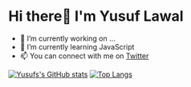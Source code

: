# Hi there👋 I'm Yusuf Lawal
- 🔭 I’m currently working on ...
- 🌱 I’m currently learning JavaScript
- 📫 You can connect with me on [Twitter](https://twitter.com/yusuf_Designs)


[![Yusufs's GitHub stats](https://github-readme-stats.vercel.app/api?username=YusufsDesigns&show_icons=true)](https://github.com/YusufsDesigns/github-readme-stats)
[![Top Langs](https://github-readme-stats.vercel.app/api/top-langs/?username=YusufsDesigns)](https://github.com/YusufsDesigns/github-readme-stats)
